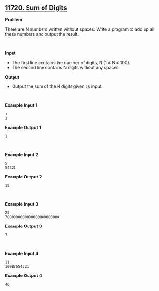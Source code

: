 ## [11720. **Sum of Digits**](https://www.acmicpc.net/problem/11720)

**Problem**

There are N numbers written without spaces. Write a program to add up all these numbers and output the result.

<br/>

**Input**

- The first line contains the number of digits, N (1 ≤ N ≤ 100).
- The second line contains N digits without any spaces.

**Output**

- Output the sum of the N digits given as input.

<br/>

**Example Input 1**

```
1
1
```

**Example Output 1**

```
1
```

<br/>

**Example Input 2**

```
5
54321
```

**Example Output 2**

```
15
```

<br/>

**Example Input 3**

```
25
7000000000000000000000000
```

**Example Output 3**

```
7
```

<br/>

**Example Input 4**

```
11
10987654321
```

**Example Output 4**

```
46
```
